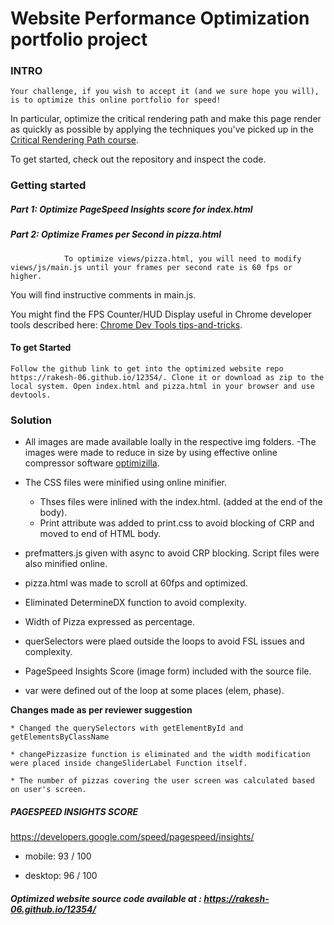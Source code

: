 # Website Performance Optimization portfolio project



### INTRO

	Your challenge, if you wish to accept it (and we sure hope you will), is to optimize this online portfolio for speed! 
In particular, optimize the critical rendering path and make this page render as quickly as possible by applying the techniques you've picked up in the [Critical Rendering Path course](https://www.udacity.com/course/ud884).

To get started, check out the repository and inspect the code.


### Getting started

##### Part 1: Optimize PageSpeed Insights score for index.html

##### Part 2: Optimize Frames per Second in pizza.html

				To optimize views/pizza.html, you will need to modify views/js/main.js until your frames per second rate is 60 fps or higher. 
You will find instructive comments in main.js. 

You might find the FPS Counter/HUD Display useful in Chrome developer tools described here: [Chrome Dev Tools tips-and-tricks](https://developer.chrome.com/devtools/docs/tips-and-tricks).


#### To get Started

	Follow the github link to get into the optimized website repo https://rakesh-06.github.io/12354/. Clone it or download as zip to the local system. Open index.html and pizza.html in your browser and use devtools.
	

### Solution

* All images are made available loally in the respective img folders. 
	-The images were made to reduce in size by using effective online compressor software [optimizilla](www.optimizilla.com).

* The CSS files were minified using online minifier.
	- Thses files were inlined with the index.html. (added at the end of the body).
	- Print attribute was added to print.css to avoid blocking of CRP and moved to end of HTML body.

* prefmatters.js given with async to avoid CRP blocking. Script files were also minified online.

* pizza.html was made to scroll at 60fps and optimized. 

* Eliminated DetermineDX function to avoid complexity.

* Width of Pizza expressed as percentage.

* querSelectors were plaed outside the loops to avoid FSL issues and complexity.

* PageSpeed Insights Score (image form) included with the source file.

* var were defined out of the loop at some places (elem, phase).

**Changes made as per reviewer suggestion**

	* Changed the querySelectors with getElementById and getElementsByClassName
	
	* changePizzasize function is eliminated and the width modification were placed inside changeSliderLabel Function itself.
	
	* The number of pizzas covering the user screen was calculated based on user's screen.

##### PAGESPEED INSIGHTS SCORE

https://developers.google.com/speed/pagespeed/insights/

* mobile: 93 / 100

* desktop: 96 / 100



##### Optimized website source code available at : https://rakesh-06.github.io/12354/

	
	

